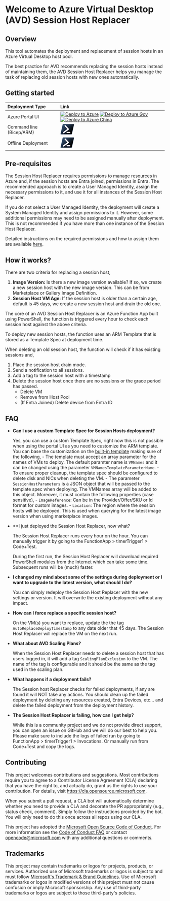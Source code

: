 # Welcome to Azure Virtual Desktop (AVD) Session Host Replacer

## Overview

This tool automates the deployment and replacement of session hosts in an Azure Virtual Desktop host pool.

The best practice for AVD recommends replacing the session hosts instead of maintaining them,
the AVD Session Host Replacer helps you manage the task of replacing old session hosts with new ones automatically.

## Getting started

| Deployment Type           | Link                                                                                                                                                                                                                                                                                                                                                                                                                       |
| :------------------------ | :------------------------------------------------------------------------------------------------------------------------------------------------------------------------------------------------------------------------------------------------------------------------------------------------------------------------------------------------------------------------------------------------------------------------- |
| Azure Portal UI           | [![Deploy to Azure](https://aka.ms/deploytoazurebutton)](https://portal.azure.com/#blade/Microsoft_Azure_CreateUIDef/CustomDeploymentBlade/uri/https%3A%2F%2Fraw.githubusercontent.com%2FAzure%2FAVDSessionHostReplacer%2Fv0.3.1-beta.6%2Fdeploy%2Farm%2FDeployAVDSessionHostReplacer.json/uiFormDefinitionUri/https%3A%2F%2Fraw.githubusercontent.com%2FAzure%2FAVDSessionHostReplacer%2Fv0.3.1-beta.6%2Fdeploy%2Fportal-ui%2Fportal-ui.json)  [![Deploy to Azure Gov](https://aka.ms/deploytoazuregovbutton)](https://portal.azure.us/#blade/Microsoft_Azure_CreateUIDef/CustomDeploymentBlade/uri/https%3A%2F%2Fraw.githubusercontent.com%2FAzure%2FAVDSessionHostReplacer%2Fv0.3.1-beta.6%2Fdeploy%2Farm%2FDeployAVDSessionHostReplacer.json/uiFormDefinitionUri/https%3A%2F%2Fraw.githubusercontent.com%2FAzure%2FAVDSessionHostReplacer%2Fv0.3.1-beta.6%2Fdeploy%2Fportal-ui%2Fportal-ui.json)  [![Deploy to Azure China](https://aka.ms/deploytoazurechinabutton)](https://portal.azure.cn/#blade/Microsoft_Azure_CreateUIDef/CustomDeploymentBlade/uri/https%3A%2F%2Fraw.githubusercontent.com%2FAzure%2FAVDSessionHostReplacer%2Fv0.3.1-beta.6%2Fdeploy%2Farm%2FDeployAVDSessionHostReplacer.json/uiFormDefinitionUri/https%3A%2F%2Fraw.githubusercontent.com%2FAzure%2FAVDSessionHostReplacer%2Fv0.3.1-beta.6%2Fdeploy%2Fportal-ui%2Fportal-ui.json) |
| Command line (Bicep/ARM)  | [![Powershell/Azure CLI](./docs/icons/powershell.png)](./docs/CodeDeploy.md)
| Offline Deployment        | [![Offline Deployment](./docs/icons/powershell.png)](./docs/CodeDeploy-offline.md)                                                                                                                                                                                                                                                                                                                                                     |

## Pre-requisites
The Session Host Replacer requires permissions to manage resources in Azure and, if the session hosts are Entra joined, permissions in Entra. The recommended approach is to create a User Managed Identity, assign the necessary permissions to it, and use it for all instances of the Session Host Replacer.

If you do not select a User Managed Identity, the deployment will create a System Managed Identity and assign permissions to it. However, some additional permissions may need to be assigned manually after deployment. This is not recommended if you have more than one instance of the Session Host Replacer.

Detailed instructions on the required permissions and how to assign them are available [here](docs/Permissions.md).

## How it works?

There are two criteria for replacing a session host,
1. **Image Version:** Is there a new image version available? If so, we create a new session host with the new image version. This can be from Marketplace or  Gallery Image Definition.
2. **Session Host VM Age:** If the session host is older than a certain age, default is 45 days, we create a new session host and drain the old one.

The core of an AVD Session Host Replacer is an Azure Function App built using PowerShell, the function is triggered every hour to check each session host against the above criteria.

To deploy new session hosts, the function uses an ARM Template that is stored as a Template Spec at deployment time.

When deleting an old session host, the function will check if it has existing sessions and,

1. Place the session host drain mode.
2. Send a notification to all sessions.
3. Add a tag to the session host with a timestamp
4. Delete the session host once there are no sessions or the grace period has passed.
    - Delete VM
    - Remove from Host Pool
    - (If Entra Joined) Delete device from Entra ID

## FAQ
- **Can I use a custom Template Spec for Session Hosts deployment?**

    Yes, you can use a custom Template Spec, right now this is not possible when using the portal UI as you need to customize the ARM template.
    You can base the customization on the [built-in template](StandardSessionHostTemplate/DeploySessionHosts.bicep) making sure of the following,
        - The template must accept an array parameter for the names of VMs to deploy. The default paramter name is `VMNames` and it can be changed using the parameter `VMNamesTemplateParameterName`.
        - To ensure proper cleanup, the template spec should be configured to delete disk and NICs when deleting the VM.
        - The parameter `SessionHostParameters` is a JSON object that will be passed to the template spec when deploying. The VMNames array will be added to this object. Moreover, it must contain the following properties (case sensitive),
            - `ImageReference`: Can be in the Provider/Offer/SKU or Id format for custom images.
            - `Location`: The region where the session hosts will be deployed. This is used when querying for the latest image version when using marketplace images.

- **I just deployed the Session Host Replacer, now what?

    The Session Host Replacer runs every hour on the hour. You can manually trigger it by going to the FunctionApp > timerTrigger1 > Code+Test.

    During the first run, the Session Host Replacer will download required PowerShell modules from the Internet which can take some time. Subsequent runs will be (much) faster.

- **I changed my mind about some of the settings during deployment or I want to upgrade to the latest version, what should I do?**

    You can simply redeploy the Session Host Replacer with the new settings or version. It will overwrite the existing deployment without any impact.

- **How can I force replace a specific session host?**

    On the VM(s) you want to replace, update the the tag `AutoReplaceDeployTimestamp` to any date older that 45 days. The Session Host Replacer will replace the VM on the next run.

- **What about AVD Scaling Plans?**

    When the Session Host Replacer needs to delete a session host that has users logged in, it will add a tag `ScalingPlanExclusion` to the VM. The name of the tag is configurable and it should be the same as the tag used in the scaling plan.

- **What happens if a deployment fails?**

    The Session host Replacer checks for failed deployments, if any are found it will NOT take any actions. You should clean up the failed deployment by deleting any resources created, Entra Devices, etc... and delete the failed deployment from the deployment history.

- **The Session Host Replacer is failing, how can I get help?**

    While this is a community project and we do not provide direct support, you can open an issue on GitHub and we will do our best to help you. Please make sure to include the logs of failed run by going to FunctionApp > timerTrigger1 > Invocations. Or manually run from Code+Test and copy the logs.

## Contributing

This project welcomes contributions and suggestions.  Most contributions require you to agree to a
Contributor License Agreement (CLA) declaring that you have the right to, and actually do, grant us
the rights to use your contribution. For details, visit https://cla.opensource.microsoft.com.

When you submit a pull request, a CLA bot will automatically determine whether you need to provide
a CLA and decorate the PR appropriately (e.g., status check, comment). Simply follow the instructions
provided by the bot. You will only need to do this once across all repos using our CLA.

This project has adopted the [Microsoft Open Source Code of Conduct](https://opensource.microsoft.com/codeofconduct/).
For more information see the [Code of Conduct FAQ](https://opensource.microsoft.com/codeofconduct/faq/) or
contact [opencode@microsoft.com](mailto:opencode@microsoft.com) with any additional questions or comments.

## Trademarks

This project may contain trademarks or logos for projects, products, or services. Authorized use of Microsoft
trademarks or logos is subject to and must follow
[Microsoft's Trademark & Brand Guidelines](https://www.microsoft.com/en-us/legal/intellectualproperty/trademarks/usage/general).
Use of Microsoft trademarks or logos in modified versions of this project must not cause confusion or imply Microsoft sponsorship.
Any use of third-party trademarks or logos are subject to those third-party's policies.
